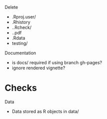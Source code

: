 Delete

- .Rproj.user/
- .Rhistory
- ..Rcheck/
- ..pdf
- .Rdata
- testing/

Documentation
- is docs/ required if using branch gh-pages?
- ignore rendered vignette?




# Checks

Data
- Data stored as R objects in data/ 
